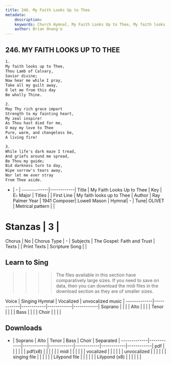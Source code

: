 ```yaml
---
title: 246. My Faith Looks Up to Thee
metadata:
    description: 
    keywords: Church Hymnal, My Faith Looks Up to Thee, My faith looks up to Thee, 
    author: Brian Onang'o
---
```



## 246. MY FAITH LOOKS UP TO THEE

```txt
1.
My faith looks up to Thee,
Thou Lamb of Calvary,
Savior divine;
Now hear me while I pray,
Take all my guilt away,
O let me from this day
Be wholly Thine.

2.
May Thy rich grace impart
Strength to my fainting heart,
My zeal inspire!
As Thou hast died for me,
O may my love to Thee
Pure, warm, and changeless be,
A living fire!

3.
While life's dark maze I tread,
And griefs around me spread,
Be Thou my guide;
Bid darkness turn to day,
Wipe sorrow's tears away,
Nor let me ever stray
From Thee aside.
```

- |   -  |
-------------|------------|
Title | My Faith Looks Up to Thee |
Key | E♭ Major |
Titles |  |
First Line | My faith looks up to Thee |
Author | Ray Palmer
Year | 1941
Composer| Lowell Mason |
Hymnal|  - |
Tune| OLIVET |
Metrical pattern | |
# Stanzas | 3 |
Chorus | No |
Chorus Type | - |
Subjects | The Gospel: Faith and Trust |
Texts |  |
Print Texts | 
Scripture Song |  |
  
## Learn to Sing

>>>> The files available in this section have comparatively large sizes. If you need to save on data, then you can download the midi files in the download section as they are of smaller sizes.

Voice |  Singing Hymnal | Vocalized | unvocalized music |
-------------|------------|------------|------------|------------|
Soprano | | | |
Alto | | | |
Tenor | | | |
Bass | | | |
Choir | | | |

## Downloads

- |  Soprano | Alto | Tenor | Bass | Choir | Separated |
-------------|------------|------------|------------|------------|------------|------------|
pdf | | | | | |
pdf(x8) | | | | | |
midi | | | | | |
vocalized | | | | | |
unvocalized | | | | | |
singing file | | | | | |
Lilypond file | | | | | |
Lilypond (x8) | | | | | |
  